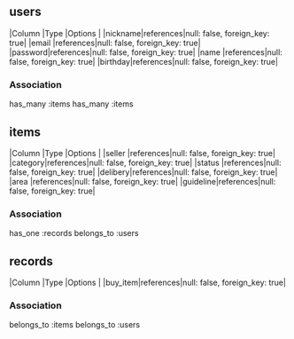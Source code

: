 ## users
|Column  |Type      |Options                       |
|nickname|references|null: false, foreign_key: true|
|email   |references|null: false, foreign_key: true|
|password|references|null: false, foreign_key: true|
|name    |references|null: false, foreign_key: true|
|birthday|references|null: false, foreign_key: true|

### Association
has_many :items
has_many :items


## items
|Column  |Type      |Options                       |
|seller  |references|null: false, foreign_key: true|
|category|references|null: false, foreign_key: true|
|status  |references|null: false, foreign_key: true|
|delibery|references|null: false, foreign_key: true|
|area    |references|null: false, foreign_key: true|
|guideline|references|null: false, foreign_key: true|

### Association
has_one :records
belongs_to :users


## records
|Column  |Type      |Options                       |
|buy_item|references|null: false, foreign_key: true|

### Association
belongs_to :items
belongs_to :users
